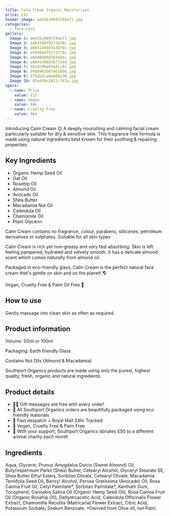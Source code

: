 ```yaml
---
title: Calm Cream Organic Moisturiser
price: £12
header_image: aed1b19697294a71.jpg
categories:
  - face-care
gallery:
  Image 1: aed1b19697294a71.jpg
  Image 2: a464589f9373b70c.jpg
  Image 3: a664148bd3a3b76c.jpg
  Image 4: a56404df93f3278c.jpg
  Image 5: a664049bd3b3b66c.jpg
  Image 6: a664148bd3b7724d.jpg
  Image 7: bb19c06e95e4cc9c.jpg
  Image 8: b48b462bd7461d56.jpg
  Image 9: 975de8cada889e30.jpg
  Image 10: 8fed39c2021cf47a.jpg
specs:
  - name: Price
    value: £12
  - name: Vegan
    value: Yes
  - name: Cruelty Free
    value: Yes
---
```


Introducing Calm Cream 😌 A deeply nourishing and calming facial cream particularly suitable for dry & sensitive skin. This fragrance free formula is made using natural ingredients best known for their soothing & repairing properties:

## Key Ingredients

- Organic Hemp Seed Oil
- Oat Oil
- Rosehip Oil
- Almond Oil
- Avocado Oil
- Shea Butter
- Macadamia Nut Oil
- Calendula Oil
- Chamomile Oil
- Plant Glycerin

Calm Cream contains no fragrance, colour, parabens, sillicones, petroleum derivatives or sulphates.
Suitable for all skin types

Calm Cream is rich yet non-greasy and very fast absorbing. Skin is left feeling pampered, hydrated and velvety smooth. It has a delicate almond scent which comes naturally from almond oil.

Packaged in eco-friendly glass, Calm Cream is the perfect natural face cream that's gentle on skin and on the planet! 🌎

Vegan, Cruelty Free & Palm Oil Free 🦧

## How to use

Gently massage into clean skin as often as required.

## Product information

Volume: 50ml or 100ml

Packaging: Earth friendly Glass

Contains Nut Oils (Almond & Macadamia)

Southport Organics products are made using only the purest, highest quality, fresh, organic and natural ingredients.

## Product details

- ✍🏼 Gift messages are free with every order!
- 🌿 All Southport Organics orders are beautifully packaged using eco friendly materials
- 📮 Fast despatch + Royal Mail 24hr Tracked
- 🐰 Vegan, Cruelty Free & Palm Free
- 🐾 With your support, Southport Organics donates £50 to a different animal charity each month

## Ingredients

Aqua, Glycerin, Prunus Amygdalus Dulcis (Sweet Almond) Oil, Butyrospermum Parkii (Shea) Butter, Cetearyl Alcohol, Glyceryl Stearate SE, Shea Butter Ethyl Esters, Sorbitan Olivate, Cetearyl Olivate, Macadamia Ternifolia Seed Oil, Benzyl Alcohol, Persea Gratissima (Avocado) Oil, Rosa Canina Fruit Oil, Cetyl Palmitate*, Sorbitan Palmitate*, Xantham Gum, Tocopherol, Cannabis Sativa Oil (Organic Hemp Seed Oil), Rosa Canina Fruit Oil (Organic Rosehip Oil), Dehydroacetic Acid, Calendula Officinalis Flower Extract, Chamomilla Recutita (Matricaria) Flower Extract, Citric Acid, Potassium Sorbate, Sodium Benzoate.
\*Derived from Olive oil, not Palm.
